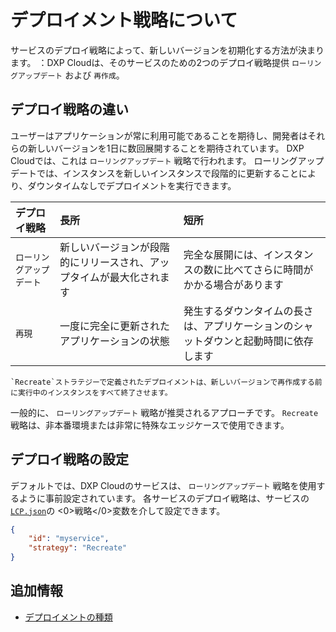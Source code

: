 # デプロイメント戦略について

サービスのデプロイ戦略によって、新しいバージョンを初期化する方法が決まります。 ：DXP Cloudは、そのサービスのための2つのデプロイ戦略提供 `ローリングアップデート` および `再作成`。

## デプロイ戦略の違い

ユーザーはアプリケーションが常に利用可能であることを期待し、開発者はそれらの新しいバージョンを1日に数回展開することを期待されています。 DXP Cloudでは、これは `ローリングアップデート` 戦略で行われます。 ローリングアップデートでは、インスタンスを新しいインスタンスで段階的に更新することにより、ダウンタイムなしでデプロイメントを実行できます。

| デプロイ戦略        | 長所                                 | 短所                                         |
| :--- | :--- | :--- |
| `ローリングアップデート` | 新しいバージョンが段階的にリリースされ、アップタイムが最大化されます | 完全な展開には、インスタンスの数に比べてさらに時間がかかる場合があります       |
| `再現`          | 一度に完全に更新されたアプリケーションの状態             | 発生するダウンタイムの長さは、アプリケーションのシャットダウンと起動時間に依存します |

```{important}
`Recreate`ストラテジーで定義されたデプロイメントは、新しいバージョンで再作成する前に実行中のインスタンスをすべて終了させます。
```

一般的に、 `ローリングアップデート` 戦略が推奨されるアプローチです。 `Recreate` 戦略は、非本番環境または非常に特殊なエッジケースで使用できます。

## デプロイ戦略の設定

デフォルトでは、DXP Cloudのサービスは、 `ローリングアップデート` 戦略を使用するように事前設定されています。 各サービスのデプロイ戦略は、サービスの [`LCP.json`](../reference/configuration-via-lcp-json.md)の <0>戦略</0>変数を介して設定できます。

``` json
{
    "id": "myservice",
    "strategy": "Recreate"
}
```

## 追加情報

  - [デプロイメントの種類](./understanding-deployment-types.md)
